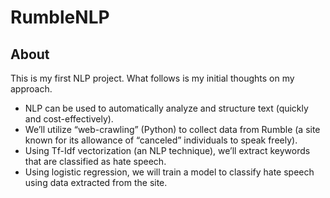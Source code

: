 # RumbleNLP

## About

This is my first NLP project. What follows is my initial thoughts on my approach.

- NLP can be used to automatically analyze and structure text (quickly and cost-effectively).
- We’ll utilize “web-crawling” (Python) to collect data from Rumble (a site known for its allowance of “canceled” individuals to speak freely).
- Using Tf-Idf vectorization (an NLP technique), we’ll extract keywords that are classified as hate speech.
- Using logistic regression, we will train a model to classify hate speech using data extracted from the site.


